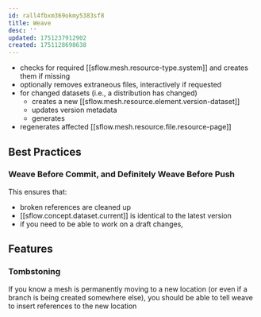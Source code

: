 ```yaml
---
id: rall4fbxm369okmy5383sf8
title: Weave
desc: ''
updated: 1751237912902
created: 1751128698638
---
```


- checks for required [[sflow.mesh.resource-type.system]] and creates them if missing
- optionally removes extraneous files, interactively if requested
- for changed datasets (i.e., a distribution has changed)
  - creates a new [[sflow.mesh.resource.element.version-dataset]] 
  - updates version metadata
  - generates 
- regenerates affected [[sflow.mesh.resource.file.resource-page]]

## Best Practices

### Weave Before Commit, and Definitely Weave Before Push

This ensures that:

- broken references are cleaned up
- [[sflow.concept.dataset.current]] is identical to the latest version
- if you need to be able to work on a draft changes, 

## Features

### Tombstoning

If you know a mesh is permanently moving to a new location (or even if a branch is being created somewhere else), you should be able to tell weave to insert references to the new location


